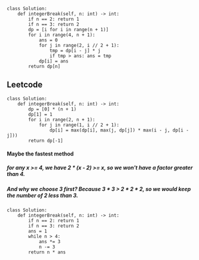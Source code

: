 ```
class Solution:
    def integerBreak(self, n: int) -> int:
        if n == 2: return 1
        if n == 3: return 2
        dp = [i for i in range(n + 1)]
        for i in range(4, n + 1):
            ans = 0
            for j in range(2, i // 2 + 1):
                tmp = dp[i - j] * j
                if tmp > ans: ans = tmp
            dp[i] = ans
        return dp[n]
```
## Leetcode
```
class Solution:
    def integerBreak(self, n: int) -> int:
        dp = [0] * (n + 1)
        dp[1] = 1
        for i in range(2, n + 1):
            for j in range(1, i // 2 + 1):
                dp[i] = max(dp[i], max(j, dp[j]) * max(i - j, dp[i - j]))
        return dp[-1]
```
#### Maybe the fastest method
##### for any x >= 4, we have 2 * (x - 2) >= x, so we won't have a factor greater than 4.
##### And why we choose 3 first? Because 3 * 3 > 2 * 2 * 2, so we would keep the number of 2 less than 3.
```
class Solution:
    def integerBreak(self, n: int) -> int:
        if n == 2: return 1
        if n == 3: return 2
        ans = 1
        while n > 4:
            ans *= 3
            n -= 3
        return n * ans
```


